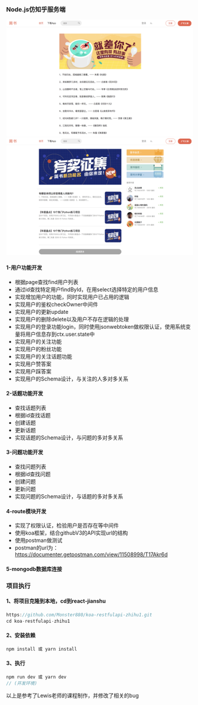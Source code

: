 ### **Node.js仿知乎服务端**

![首页](https://github.com/Monster880/jianshu-react/blob/master/detail.png)
![详情](https://github.com/Monster880/jianshu-react/blob/master/index.png)

#### 1-用户功能开发

- 根据page查找find用户列表
- 通过id查找特定用户findById，在用select选择特定的用户信息
- 实现增加用户的功能，同时实现用户已占用的逻辑
- 实现用户的鉴权checkOwner中间件
- 实现用户的更新update
- 实现用户的删除delete以及用户不存在逻辑的处理
- 实现用户的登录功能login，同时使用jsonwebtoken做权限认证，使用系统变量将用户信息存到ctx.user.state中
- 实现用户的关注功能
- 实现用户的粉丝功能
- 实现用户的关注话题功能
- 实现用户赞答案
- 实现用户踩答案
- 实现用户的Schema设计，与关注的人多对多关系


#### 2-话题功能开发

- 查找话题列表
- 根据id查找话题
- 创建话题
- 更新话题
- 实现话题的Schema设计，与问题的多对多关系


#### 3-问题功能开发

- 查找问题列表
- 根据id查找问题
- 创建问题
- 更新问题
- 实现问题的Schema设计，与话题的多对多关系

#### 4-route模块开发

- 实现了权限认证，检验用户是否存在等中间件
- 使用koa框架，结合githubV3的API实现url的结构
- 使用postman做测试
- postman的url为：https://documenter.getpostman.com/view/11508998/T17Akr6d

#### 5-mongodb数据库连接

### 项目执行 

####  1、将项目克隆到本地，cd到react-jianshu

```javascript
https://github.com/Monster880/koa-restfulapi-zhihu1.git
cd koa-restfulapi-zhihu1
```

#### 2、安装依赖

```javascript
npm install 或 yarn install
```

#### 3、执行

```javascript
npm run dev 或 yarn dev
// (开发环境)
```

以上是参考了Lewis老师的课程制作，并修改了相关的bug